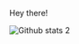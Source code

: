 Hey there! 

![Github stats 2](https://github-readme-stats.vercel.app/api?username=entrooper&show_icons=true&theme=radical)


